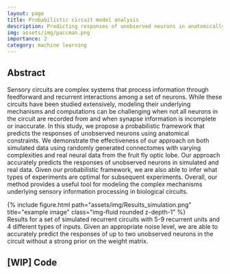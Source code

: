 ```yaml
---
layout: page
title: Probabilistic circuit model analysis
description: Predicting responses of unobserved neurons in anatomically-constraint networks
img: assets/img/paccman.png
importance: 2
category: machine learning
---
```


## Abstract

Sensory circuits are complex systems that process information through feedforward and recurrent interactions among a set of neurons. While these circuits have been studied extensively, modeling their underlying mechanisms and computations can be challenging when not all neurons in the circuit are recorded from and when synapse information is incomplete or inaccurate. In this study, we propose a probabilistic framework that predicts the responses of unobserved neurons using anatomical constraints. We demonstrate the effectiveness of our approach on both simulated data using randomly generated connectomes with varying complexities and real neural data from the fruit fly optic lobe. Our approach accurately predicts the responses of unobserved neurons in simulated and real data. Given our probabilistic framework, we are also able to infer what types of experiments are optimal for subsequent experiments. Overall, our method provides a useful tool for modeling the complex mechanisms underlying sensory information processing in biological circuits.

<div class="row">
    <div class="col-sm mt-3 mt-md-0">
        {% include figure.html path="assets/img/Results_simulation.png" title="example image" class="img-fluid rounded z-depth-1" %}
    </div>
</div>
<div class="caption">
    Results for a set of simulated recurrent circuits with 5-9 recurrent units and 4 different types of inputs. Given an appropriate noise level, we are able to accurately predict the responses of up to two unobserved neurons in the circuit without a strong prior on the weight matrix.
</div>

## [WIP] Code
